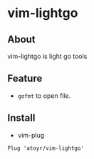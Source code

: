 # vim-lightgo

## About
vim-lightgo is light go tools

## Feature
* `gofmt` to open file.

## Install
- vim-plug
```
Plug 'atoyr/vim-lightgo'
```
